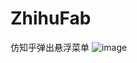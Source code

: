 # ZhihuFab
仿知乎弹出悬浮菜单
 ![image](https://github.com/yangshanlin/ZhihuFab/blob/master/zhihufabmen.gif)   
